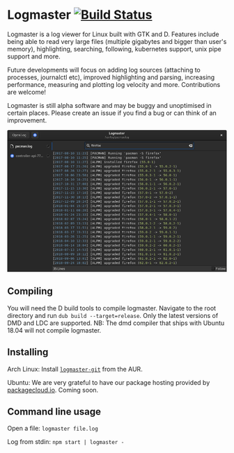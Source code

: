 # Logmaster [![Build Status](https://travis-ci.org/jonathanballs/logmaster.svg?branch=master)](https://travis-ci.org/jonathanballs/logmaster)

Logmaster is a log viewer for Linux built with GTK and D. Features include being able to read very large files (multiple gigabytes and bigger than user's memory), highlighting, searching, following, kubernetes support, unix pipe support and more.

Future developments will focus on adding log sources (attaching to processes, journalctl etc), improved highlighting and parsing, increasing performance, measuring and plotting log velocity and more. Contributions are welcome!

Logmaster is still alpha software and may be buggy and unoptimised in certain places. Please create an issue if you find a bug or can think of an improvement.

![Screenshot](/screenshot.png)

## Compiling
You will need the D build tools to compile logmaster. Navigate to the root directory and run `dub build --target=release`. Only the latest versions of DMD and LDC are supported. NB: The dmd compiler that ships with Ubuntu 18.04 will not compile logmaster.

## Installing
Arch Linux: Install [`logmaster-git`](https://aur.archlinux.org/packages/logmaster-git/) from the AUR.

Ubuntu: We are very grateful to have our package hosting provided by [packagecloud.io](https://packagecloud.io). Coming soon.

## Command line usage
Open a file: `logmaster file.log`

Log from stdin: `npm start | logmaster -`

